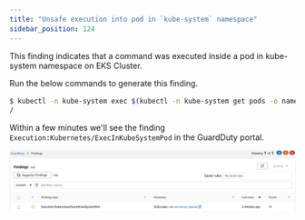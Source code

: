 ```yaml
---
title: "Unsafe execution into pod in `kube-system` namespace"
sidebar_position: 124
---
```


This finding indicates that a command was executed inside a pod in kube-system namespace on EKS Cluster.

Run the below commands to generate this finding. 

```bash
$ kubectl -n kube-system exec $(kubectl -n kube-system get pods -o name -l app=efs-csi-node | head -n1) -c efs-plugin -- pwd
/
```

Within a few minutes we'll see the finding `Execution:Kubernetes/ExecInKubeSystemPod` in the GuardDuty portal.

![](exec_finding.png)
